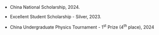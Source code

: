 - China National Scholarship, 2024.

- Excellent Student Scholarship - Silver, 2023.

- China Undergraduate Physics Tournament - 1<sup>st</sup> Prize (4<sup>th</sup> place), 2024